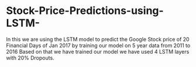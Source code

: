 # Stock-Price-Predictions-using-LSTM-
In this we are using the LSTM model to predict the Google Stock price of 20 Financial Days of Jan 2017 by training our model on 5 year data from 2011 to 2016 Based on that we have trained our model
we have used 4 LSTM layers with 20% Dropouts. 
